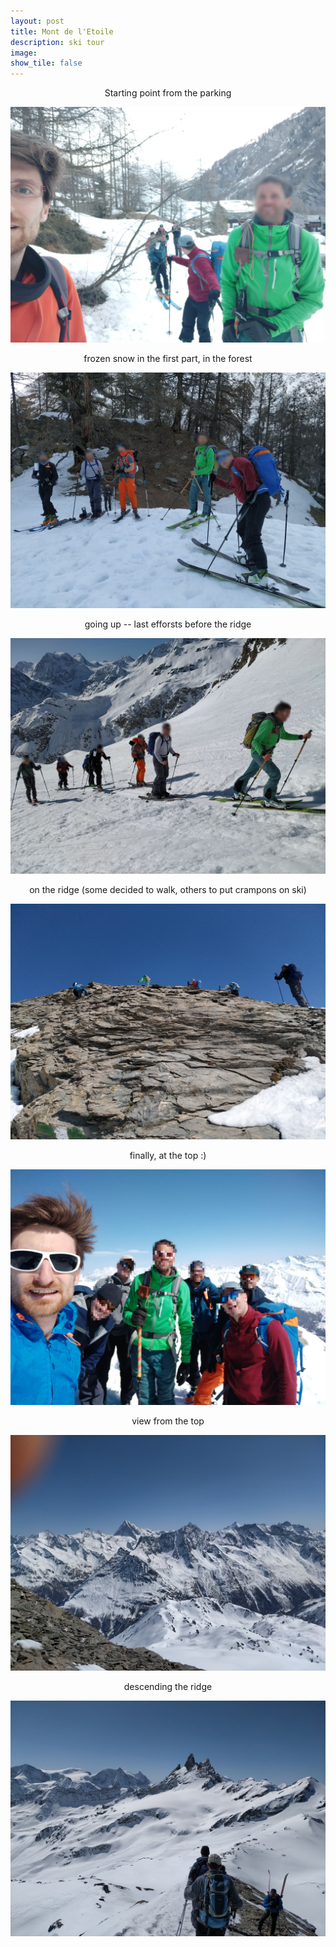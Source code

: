```yaml
---
layout: post
title: Mont de l'Etoile		
description: ski tour
image:
show_tile: false 
---
```



<center> Starting point from the parking</center>

![](../assets/images/winter/mont_de_etoile_cas/IMG_20210330_074746.jpg)



<center> frozen snow in the first part, in the forest</center>

![](../assets/images/winter/mont_de_etoile_cas/IMG_20210330_081914.jpg)


<center>going up -- last efforsts before the ridge</center>

![](../assets/images/winter/mont_de_etoile_cas/IMG_20210330_100745.jpg)



<center> on the ridge (some decided to walk, others to put crampons on ski)</center>

![](../assets/images/winter/mont_de_etoile_cas/IMG_20210330_122535.jpg)




<center>finally, at the top :)</center> 

![](../assets/images/winter/mont_de_etoile_cas/IMG_20210330_124021.jpg)



<center>view from the top</center>

![](../assets/images/winter/mont_de_etoile_cas/IMG_20210330_131415.jpg)

<center>descending the ridge</center>

![](../assets/images/winter/mont_de_etoile_cas/IMG_20210330_131424.jpg)
